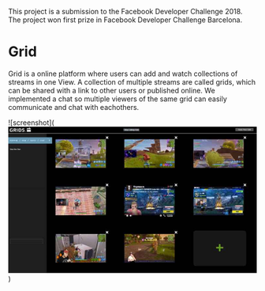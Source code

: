 This project is a submission to the Facebook Developer Challenge 2018. The project won first prize in Facebook Developer Challenge Barcelona. 

# Grid
Grid is a online platform where users can add and watch collections of streams in one View. A collection of multiple streams are called grids, which can be shared with a link to other users or published online. We implemented a chat so multiple viewers of the same grid can easily communicate and chat with eachothers.

![screenshot](![Alt text](./public/grid.jpg?raw=true "Grid"))

